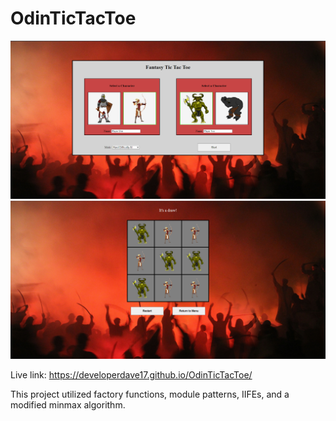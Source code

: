 # OdinTicTacToe
![Image of start menu](./pictures/OdinTicTacToeMenu.PNG)
![Image of gameplay](./pictures/OdinTicTacToeGameplay.PNG)

Live link: https://developerdave17.github.io/OdinTicTacToe/

This project utilized factory functions, module patterns, IIFEs, and a modified minmax algorithm.
